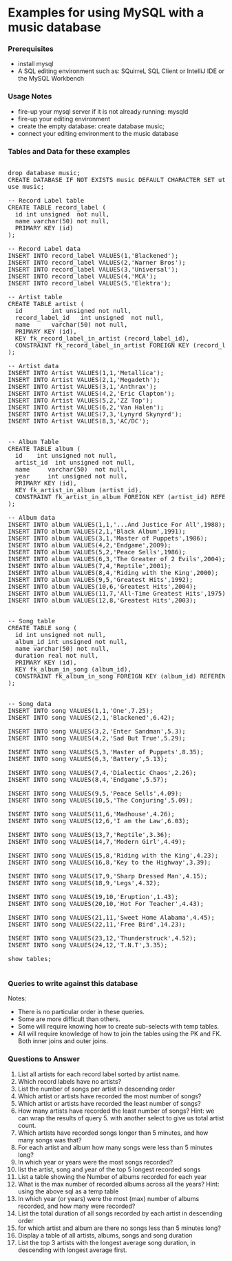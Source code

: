 # Examples for using MySQL with a music database

### Prerequisites
* install mysql
* A SQL editing environment such as:  SQuirreL SQL Client or IntelliJ IDE or the MySQL Workbench

### Usage Notes
* fire-up your mysql server if it is not already running:  mysqld
* fire-up your editing environment
* create the empty database:  create database music;
* connect your editing environment to the music database

### Tables and Data for these examples
<pre>
	
drop database music;
CREATE DATABASE IF NOT EXISTS music DEFAULT CHARACTER SET utf8;
use music;

-- Record Label table
CREATE TABLE record_label (
  id int unsigned  not null,
  name varchar(50) not null,
  PRIMARY KEY (id)
);

-- Record Label data
INSERT INTO record_label VALUES(1,'Blackened');
INSERT INTO record_label VALUES(2,'Warner Bros');
INSERT INTO record_label VALUES(3,'Universal');
INSERT INTO record_label VALUES(4,'MCA');
INSERT INTO record_label VALUES(5,'Elektra');

-- Artist table
CREATE TABLE artist (
  id  		int unsigned not null,
  record_label_id 	int unsigned  not null,
  name 		varchar(50) not null,
  PRIMARY KEY (id),
  KEY fk_record_label_in_artist (record_label_id),
  CONSTRAINT fk_record_label_in_artist FOREIGN KEY (record_label_id) REFERENCES record_label (id)
);

-- Artist data
INSERT INTO Artist VALUES(1,1,'Metallica');
INSERT INTO Artist VALUES(2,1,'Megadeth');
INSERT INTO Artist VALUES(3,1,'Anthrax');
INSERT INTO Artist VALUES(4,2,'Eric Clapton');
INSERT INTO Artist VALUES(5,2,'ZZ Top');
INSERT INTO Artist VALUES(6,2,'Van Halen');
INSERT INTO Artist VALUES(7,3,'Lynyrd Skynyrd');
INSERT INTO Artist VALUES(8,3,'AC/DC');


-- Album Table
CREATE TABLE album (
  id 	int unsigned not null,
  artist_id  int unsigned not null,
  name     varchar(50)  not null,
  year     int unsigned not null,
  PRIMARY KEY (id),
  KEY fk_artist_in_album (artist_id),
  CONSTRAINT fk_artist_in_album FOREIGN KEY (artist_id) REFERENCES artist (id)
);

-- Album data
INSERT INTO album VALUES(1,1,'...And Justice For All',1988);
INSERT INTO album VALUES(2,1,'Black Album',1991);
INSERT INTO album VALUES(3,1,'Master of Puppets',1986);
INSERT INTO album VALUES(4,2,'Endgame',2009);
INSERT INTO album VALUES(5,2,'Peace Sells',1986);
INSERT INTO album VALUES(6,3,'The Greater of 2 Evils',2004);
INSERT INTO album VALUES(7,4,'Reptile',2001);
INSERT INTO album VALUES(8,4,'Riding with the King',2000);
INSERT INTO album VALUES(9,5,'Greatest Hits',1992);
INSERT INTO album VALUES(10,6,'Greatest Hits',2004);
INSERT INTO album VALUES(11,7,'All-Time Greatest Hits',1975);
INSERT INTO album VALUES(12,8,'Greatest Hits',2003);


-- Song table
CREATE TABLE song (
  id int unsigned not null,
  album_id int unsigned not null,
  name varchar(50) not null,
  duration real not null,
  PRIMARY KEY (id),
  KEY fk_album_in_song (album_id),
  CONSTRAINT fk_album_in_song FOREIGN KEY (album_id) REFERENCES album (id)
);


-- Song data
INSERT INTO song VALUES(1,1,'One',7.25);
INSERT INTO song VALUES(2,1,'Blackened',6.42);

INSERT INTO song VALUES(3,2,'Enter Sandman',5.3);
INSERT INTO song VALUES(4,2,'Sad But True',5.29);

INSERT INTO song VALUES(5,3,'Master of Puppets',8.35);
INSERT INTO song VALUES(6,3,'Battery',5.13);

INSERT INTO song VALUES(7,4,'Dialectic Chaos',2.26);
INSERT INTO song VALUES(8,4,'Endgame',5.57);

INSERT INTO song VALUES(9,5,'Peace Sells',4.09);
INSERT INTO song VALUES(10,5,'The Conjuring',5.09);

INSERT INTO song VALUES(11,6,'Madhouse',4.26);
INSERT INTO song VALUES(12,6,'I am the Law',6.03);

INSERT INTO song VALUES(13,7,'Reptile',3.36);
INSERT INTO song VALUES(14,7,'Modern Girl',4.49);

INSERT INTO song VALUES(15,8,'Riding with the King',4.23);
INSERT INTO song VALUES(16,8,'Key to the Highway',3.39);

INSERT INTO song VALUES(17,9,'Sharp Dressed Man',4.15);
INSERT INTO song VALUES(18,9,'Legs',4.32);

INSERT INTO song VALUES(19,10,'Eruption',1.43);
INSERT INTO song VALUES(20,10,'Hot For Teacher',4.43);

INSERT INTO song VALUES(21,11,'Sweet Home Alabama',4.45);
INSERT INTO song VALUES(22,11,'Free Bird',14.23);

INSERT INTO song VALUES(23,12,'Thunderstruck',4.52);
INSERT INTO song VALUES(24,12,'T.N.T',3.35);

show tables;

</pre>

### Queries to write against this database

Notes:  
* There is no particular order in these queries.  
* Some are more difficult than others.
* Some will require knowing how to create sub-selects with temp tables.
* All will require knowledge of how to join the tables using the PK and FK.  Both inner joins and outer joins.

### Questions to Answer

1. List all artists for each record label sorted by artist name. 	  
2. Which record labels have no artists?	
3. List the number of songs per artist in descending order   
4. Which artist or artists have recorded the most number of songs?
5. Which artist or artists have recorded the least number of songs?
6. How many artists have recorded the least number of songs?
 Hint: we can wrap the results of query 5. with another select to give us total artist count.
7. Which artists have recorded songs longer than 5 minutes, and how many songs was that?
8. For each artist and album how many songs were less than 5 minutes long?
9. In which year or years were the most songs recorded?
10. list the artist, song and year of the top 5 longest recorded songs
11. List a table showing the Number of albums recorded for each year
12. What is the max number of recorded albums across all the years?
Hint: using the above sql as a temp table
13. In which year (or years) were the most (max) number of albums recorded, and how many were recorded?
14. List the total duration of all songs recorded by each artist in descending order
15. for which artist and album are there no songs less than 5 minutes long?
16. Display a table of all artists, albums, songs and song duration 
17. List the top 3 artists with the longest average song duration, in descending with longest average first.


